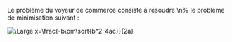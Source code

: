 Le problème du voyeur de commerce consiste à résoudre \n%
le problème de minimisation suivant :

![\Large x=\frac{-b\pm\sqrt{b^2-4ac}}{2a}](https://latex.codecogs.com/svg.latex?\Large&space;Minimize\sum_{(i,j)\in{(IXJ)}}c_{i,j}.x_{i,j})
